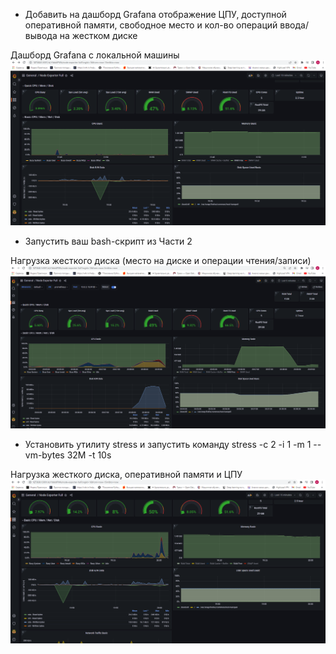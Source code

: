 
* Добавить на дашборд Grafana отображение ЦПУ, доступной оперативной памяти, свободное место и кол-во операций ввода/вывода на жестком диске

Дашборд Grafana с локальной машины <br/> ![issue](images/1.png)

* Запустить ваш bash-скрипт из Части 2

Нагрузка жесткого диска (место на диске и операции чтения/записи) <br/> ![issue](images/2.png)

* Установить утилиту stress и запустить команду stress -c 2 -i 1 -m 1 --vm-bytes 32M -t 10s 

Нагрузка жесткого диска, оперативной памяти и ЦПУ <br/> ![issue](images/3.png)
